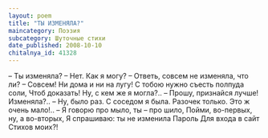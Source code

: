 ```yaml
---
layout: poem
title: "ТЫ ИЗМЕНЯЛА?"
maincategory: Поэзия
subcategory: Шуточные стихи
date_published: 2008-10-10
chitalnya_id: 41328
---
```




– Ты изменяла?
– Нет. Как я могу?
– Ответь, совсем не изменяла, что ли?
– Совсем! Ни дома и ни на лугу!
С тобою нужно съесть полпуда соли,
Чтоб доказать! Ну, с кем же я могла?..
– Прошу, признайся лучше! Изменяла?..
– Ну, было раз. С соседом я была.
Разочек только. Это ж очень мало!..
– Я говорю про мыло, ты – про шило,
Пойми, во-первых, ну, а во-вторых,
Я спрашиваю: ты не изменила
Пароль
Для входа в сайт
Стихов моих?!






